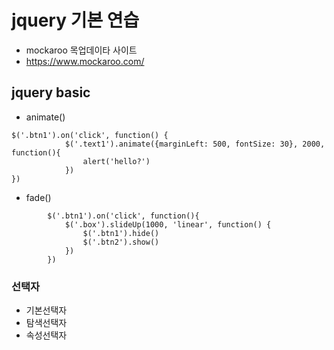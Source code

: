 # jquery 기본 연습

- mockaroo 목업데이타 사이트
- https://www.mockaroo.com/


## jquery basic
- animate()
```
$('.btn1').on('click', function() {
            $('.text1').animate({marginLeft: 500, fontSize: 30}, 2000, function(){
                alert('hello?')
            })
})
```

- fade()

```
        $('.btn1').on('click', function(){
            $('.box').slideUp(1000, 'linear', function() {
                $('.btn1').hide()
                $('.btn2').show()
            })
        })
```

### 선택자

- 기본선택자
- 탐색선택자
- 속성선택자

